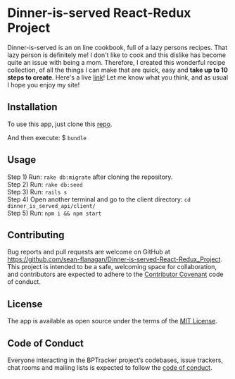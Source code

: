 
# Dinner-is-served React-Redux Project
Dinner-is-served is an on line cookbook, full of a lazy persons recipes. That lazy person is definitely me! I don't like to cook and this dislike has become quite an issue with being a mom. Therefore, I created this wonderful recipe collection, of all the things I can make that are quick, easy and **take up to 10 steps to create**. Here's a live [link](https://Dinner-is-served-client.herokuapp.com/)! Let me know what you think, and as usual I hope you enjoy my site!

## Installation

To use this app, just clone this [repo](https://github.com/sean-flanagan/Dinner-is-served-React-Redux_Project).

And then execute:
  $ `bundle`

## Usage

Step 1) Run: `rake db:migrate` after cloning the repository. <br />
Step 2) Run: `rake db:seed` <br />
Step 3) Run: `rails s` <br />
Step 4) Open another terminal and go to the client directory: `cd dinner_is_served_api/client/` <br />
Step 5) Run: `npm i && npm start`

## Contributing

Bug reports and pull requests are welcome on GitHub at https://github.com/sean-flanagan/Dinner-is-served-React-Redux_Project. This project is intended to be a safe, welcoming space for collaboration, and contributors are expected to adhere to the [Contributor Covenant](http://contributor-covenant.org) code of conduct.

## License

The app is available as open source under the terms of the [MIT License](http://opensource.org/licenses/MIT).

## Code of Conduct

Everyone interacting in the BPTracker project’s codebases, issue trackers, chat rooms and mailing lists is expected to follow the [code of conduct](https://github.com/[USERNAME]/bptraker/blob/master/CODE_OF_CONDUCT.md).
